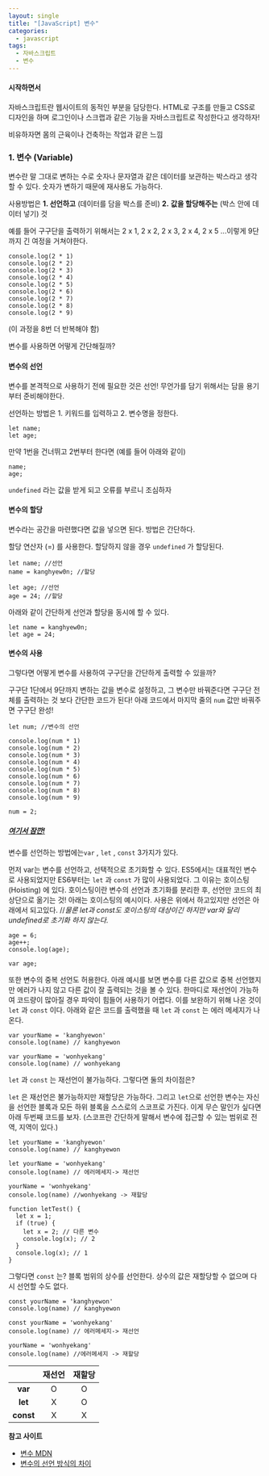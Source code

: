 ```yaml
---
layout: single
title: "[JavaScript] 변수"
categories:
  - javascript
tags:
  - 자바스크립트  
  - 변수  
---
```


#### 시작하면서

자바스크립트란 웹사이트의 동적인 부분을 담당한다. HTML로 구조를 만들고 CSS로 디자인을 하며 로그인이나 스크랩과 같은 기능을 자바스크립트로 작성한다고 생각하자!

비유하자면 몸의 근육이나 건축하는 작업과 같은 느낌



### 1. 변수 (Variable)

변수란 말 그대로 변하는 수로 숫자나 문자열과 같은 데이터를 보관하는 박스라고 생각할 수 있다. 숫자가 변하기 때문에 재사용도 가능하다.

사용방법은 **1. 선언하고** (데이터를 담을 박스를 준비)   **2.** **값을 할당해주는** (박스 안에 데이터 넣기) 것

예를 들어 구구단을 출력하기 위해서는 2 x 1, 2 x 2, 2 x 3, 2 x 4, 2 x 5 ...이렇게 9단까지 긴 여정을 거쳐야한다.

```
console.log(2 * 1) 
console.log(2 * 2)
console.log(2 * 3) 
console.log(2 * 4) 
console.log(2 * 5)
console.log(2 * 6) 
console.log(2 * 7) 
console.log(2 * 8)
console.log(2 * 9) 
```

(이 과정을 8번 더 반복해야 함)

변수를 사용하면 어떻게 간단해질까?

 

#### 변수의 선언

변수를 본격적으로 사용하기 전에 필요한 것은 선언! 무언가를 담기 위해서는 담을 용기부터 준비해야한다.

선언하는 방법은 1. 키워드를 입력하고  2. 변수명을 정한다.

```
let name;
let age;
```

만약 1번을 건너뛰고 2번부터 한다면 (예를 들어 아래와 같이)

```
name;
age;
```

`undefined` 라는 값을 받게 되고 오류를 부르니 조심하자



#### 변수의 할당

변수라는 공간을 마련했다면 값을 넣으면 된다. 방법은 간단하다.

할당 연산자 (=) 를 사용한다. 할당하지 않을 경우 `undefined` 가 할당된다.

```
let name; //선언
name = kanghyew0n; //할당

let age; //선언
age = 24; //할당
```

아래와 같이 간단하게 선언과 할당을 동시에 할 수 있다.

```
let name = kanghyew0n;
let age = 24;
```



#### 변수의 사용 

그렇다면 어떻게 변수를 사용하여 구구단을 간단하게 출력할 수 있을까?

구구단 1단에서 9단까지 변하는 값을 변수로 설정하고, 그 변수만 바꿔준다면 구구단 전체를 출력하는 것 보다 간단한 코드가 된다! 아래 코드에서 마지막 줄의 `num`  값만 바꿔주면 구구단 완성!

```
let num; //변수의 선언 

console.log(num * 1) 
console.log(num * 2)
console.log(num * 3) 
console.log(num * 4) 
console.log(num * 5)
console.log(num * 6) 
console.log(num * 7) 
console.log(num * 8)
console.log(num * 9) 

num = 2;
```





##### <u>여기서 잠깐!</u>

변수를 선언하는 방법에는`var` , `let` , `const`   3가지가 있다.  

먼저 var는 변수를 선언하고, 선택적으로 초기화할 수 있다. ES5에서는 대표적인 변수로 사용되었지만 ES6부터는 `let` 과 `const` 가 많이 사용되었다. 그 이유는 호이스팅(Hoisting) 에 있다. 호이스팅이란 변수의 선언과 초기화를 분리한 후, 선언만 코드의 최상단으로 옮기는 것! 아래는 호이스팅의 예시이다. 사용은 위에서 하고있지만 선언은 아래에서 되고있다.   //*물론 let과 const도 호이스팅의 대상이긴 하지만 var와 달리 undefined로 초기화 하지 않는다.* 

```
age = 6;
age++;
console.log(age);

var age;
```



또한 변수의 중복 선언도 허용한다. 아래 예시를 보면 변수를 다른 값으로 중복 선언했지만 에러가 나지 않고 다른 값이 잘 출력되는 것을 볼 수 있다. 한마디로 재선언이 가능하여 코드량이 많아질 경우 파악이 힘들어 사용하기 어렵다. 이를 보완하기 위해 나온 것이 `let` 과 `const` 이다. 아래와 같은 코드를 출력했을 때 `let` 과 `const` 는 에러 메세지가 나온다. 

```
var yourName = 'kanghyewon'
console.log(name) // kanghyewon
    
var yourName = 'wonhyekang'
console.log(name) // wonhyekang
```



`let` 과 `const` 는 재선언이 불가능하다. 그렇다면 둘의 차이점은?

`let` 은 재선언은 불가능하지만 재할당은 가능하다. 그리고 `let`으로 선언한 변수는 자신을 선언한 블록과 모든 하위 블록을 스스로의 스코프로 가진다. 이게 무슨 말인가 싶다면 아래 두번째 코드를 보자. (스코프란 간단하게 말해서 변수에 접근할 수 있는 범위로 전역, 지역이 있다.)

```
let yourName = 'kanghyewon'
console.log(name) // kanghyewon
    
let yourName = 'wonhyekang'
console.log(name) // 에러메세지-> 재선언 

yourName = 'wonhyekang'
console.log(name) //wonhyekang -> 재할당 
```

```
function letTest() {
  let x = 1;
  if (true) {
    let x = 2; // 다른 변수
    console.log(x); // 2
  }
  console.log(x); // 1
}
```



그렇다면 `const` 는? 블록 범위의 상수를 선언한다. 상수의 값은 재할당할 수 없으며 다시 선언할 수도 없다. 

```
const yourName = 'kanghyewon'
console.log(name) // kanghyewon
    
const yourName = 'wonhyekang'
console.log(name) // 에러메세지-> 재선언 

yourName = 'wonhyekang'
console.log(name) //에러메세지 -> 재할당 
```



|           | 재선언 | 재할당 |
| :-------: | :----: | :----: |
|  **var**  |   O    |   O    |
|  **let**  |   X    |   O    |
| **const** |   X    |   X    |



**참고 사이트** 

- [변수 MDN](https://developer.mozilla.org/ko/docs/Learn/JavaScript/First_steps/Variables) 
- [변수의 선언 방식의 차이](https://velog.io/@bathingape/JavaScript-var-let-const-%EC%B0%A8%EC%9D%B4%EC%A0%90) 




















